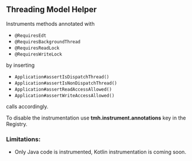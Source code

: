 ## Threading Model Helper ##

Instruments methods annotated with 
- `@RequiresEdt`
- `@RequiresBackgroundThread`
- `@RequiresReadLock`
- `@RequiresWriteLock` 

by inserting 
- `Application#assertIsDispatchThread()` 
- `Application#assertIsNonDispatchThread()` 
- `Application#assertReadAccessAllowed()` 
- `Application#assertWriteAccessAllowed()`

calls accordingly. 

To disable the instrumentation use **tmh.instrument.annotations** key in the Registry.

### Limitations: ###

- Only Java code is instrumented, Kotlin instrumentation is coming soon.